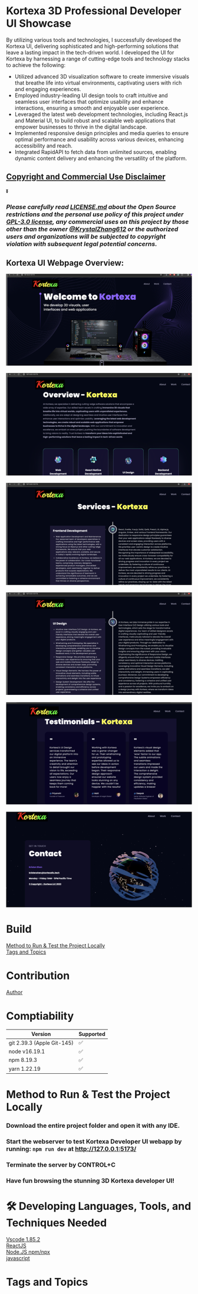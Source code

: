 # Kortexa 3D Professional Developer UI Showcase 
By utilizing various tools and technologies, I successfully developed the Kortexa UI, delivering sophisticated and high-performing solutions that leave a lasting impact in the tech-driven world. I developed the UI for Kortexa by harnessing a range of cutting-edge tools and technology stacks to achieve the following:<br/> 
- Utilized advanced 3D visualization software to create immersive visuals that breathe life into virtual environments, captivating users with rich and engaging experiences.
- Employed industry-leading UI design tools to craft intuitive and seamless user interfaces that optimize usability and enhance interactions, ensuring a smooth and enjoyable user experience.
- Leveraged the latest web development technologies, including React.js and Material UI, to build robust and scalable web applications that empower businesses to thrive in the digital landscape.
- Implemented responsive design principles and media queries to ensure optimal performance and usability across various devices, enhancing accessibility and reach.
- Integrated RapidAPI to fetch data from unlimited sources, enabling dynamic content delivery and enhancing the versatility of the platform.
## [Copyright and Commercial Use Disclaimer](https://github.com/KrystalZhang612/Kortexa-Developer-UI/blob/main/README.md#please-carefully-read-licensemd-about-the-open-source-restrictions-and-the-personal-use-policy-of-this-project-under-gpl-30-license-any-commericial-uses-on-this-project-by-those-other-than-the-owner-krystalzhang612-or-the-authorized-users-and-organizations-will-be-subjected-to-copyright-violation-with-subsequent-legal-potential-concerns)
⏬

### *Please carefully read [LICENSE.md](https://github.com/KrystalZhang612/Kortexa-Developer-UI/blob/main/LICENSE) about the Open Source restrictions and the personal use policy of this project under [GPL-3.0 license](https://www.gnu.org/licenses/gpl-3.0.en.html), any commercial uses on this project by those other than the owner [@KrystalZhang612](https://github.com/KrystalZhang612/) or the authorized users and organizations will be subjected to copyright violation with subsequent legal potential concerns.*
## Kortexa UI Webpage Overview:
<p align = "center"> 
  <img src = "https://github.com/KrystalZhang612/Kortexa-Developer-UI/blob/main/testing-result-kortexa/Kortexa-overview-1.png">&nbsp;
  <img src = "https://github.com/KrystalZhang612/Kortexa-Developer-UI/blob/main/testing-result-kortexa/Kortexa-overview-2.png">&nbsp; 
  <img src = "https://github.com/KrystalZhang612/Kortexa-Developer-UI/blob/main/testing-result-kortexa/Kortexa-overview-3.png">&nbsp; 
  <img src = "https://github.com/KrystalZhang612/Kortexa-Developer-UI/blob/main/testing-result-kortexa/Kortexa-overview-4.png">&nbsp; 
  <img src = "https://github.com/KrystalZhang612/Kortexa-Developer-UI/blob/main/testing-result-kortexa/Kortexa-overview-5.png">&nbsp; 
  <img src = "https://github.com/KrystalZhang612/Kortexa-Developer-UI/blob/main/testing-result-kortexa/Kortexa-overview-6.png"> 
</p>



# Build
[Method to Run & Test the Project Locally](https://github.com/KrystalZhang612/Kortexa-Developer-UI/blob/main/README.md#method-to-run--test-the-project-locally)<br/> 
[Tags and Topics]()
# Contribution
[Author](https://github.com/KrystalZhang612/)
# Comptiability 
| Version | Supported                                       |
| ------- | ------------------|
| git 2.39.3 (Apple Git-145)          | :white_check_mark:  |
| node v16.19.1  | ✅                  |
| npm 8.19.3  | :white_check_mark:    |
| yarn 1.22.19  | :white_check_mark:                        |    

# Method to Run & Test the Project Locally
### Download the entire project folder and open it with any IDE.
### Start the webserver to test Kortexa Developer UI webapp by running: `npm run dev` at http://127.0.0.1:5173/
### Terminate the server by CONTROL+C
### Have fun browsing the stunning 3D Kortexa developer UI! 
# 🛠️ Developing Languages, Tools, and Techniques Needed
[Vscode 1.85.2](https://code.visualstudio.com/updates/v1_85)<br/>
[ReactJS](https://react.dev/)<br/>
[Node.JS npm/npx](https://nodejs.org/en)<br/>
[javascript](https://www.javascript.com/)<br/>
# Tags and Topics














